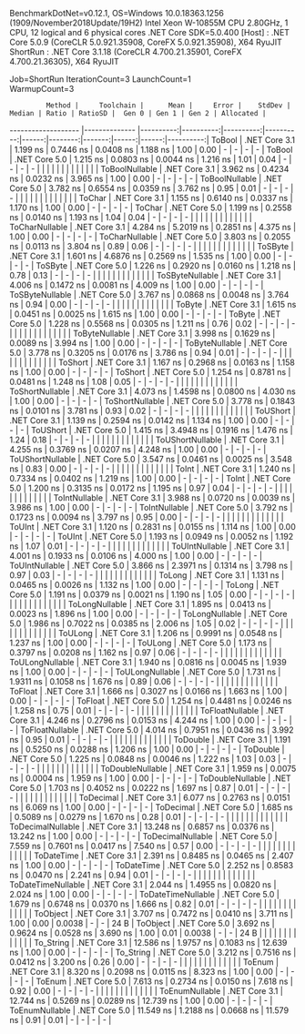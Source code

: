 
BenchmarkDotNet=v0.12.1, OS=Windows 10.0.18363.1256 (1909/November2018Update/19H2)
Intel Xeon W-10855M CPU 2.80GHz, 1 CPU, 12 logical and 6 physical cores
.NET Core SDK=5.0.400
  [Host]   : .NET Core 5.0.9 (CoreCLR 5.0.921.35908, CoreFX 5.0.921.35908), X64 RyuJIT
  ShortRun : .NET Core 3.1.18 (CoreCLR 4.700.21.35901, CoreFX 4.700.21.36305), X64 RyuJIT

Job=ShortRun  IterationCount=3  LaunchCount=1  
WarmupCount=3  

             Method |     Toolchain |      Mean |     Error |    StdDev |    Median | Ratio | RatioSD |  Gen 0 | Gen 1 | Gen 2 | Allocated |
------------------- |-------------- |----------:|----------:|----------:|----------:|------:|--------:|-------:|------:|------:|----------:|
             ToBool | .NET Core 3.1 |  1.199 ns | 0.7446 ns | 0.0408 ns |  1.188 ns |  1.00 |    0.00 |      - |     - |     - |         - |
             ToBool | .NET Core 5.0 |  1.215 ns | 0.0803 ns | 0.0044 ns |  1.216 ns |  1.01 |    0.04 |      - |     - |     - |         - |
                    |               |           |           |           |           |       |         |        |       |       |           |
     ToBoolNullable | .NET Core 3.1 |  3.962 ns | 0.4234 ns | 0.0232 ns |  3.965 ns |  1.00 |    0.00 |      - |     - |     - |         - |
     ToBoolNullable | .NET Core 5.0 |  3.782 ns | 0.6554 ns | 0.0359 ns |  3.762 ns |  0.95 |    0.01 |      - |     - |     - |         - |
                    |               |           |           |           |           |       |         |        |       |       |           |
             ToChar | .NET Core 3.1 |  1.155 ns | 0.6140 ns | 0.0337 ns |  1.170 ns |  1.00 |    0.00 |      - |     - |     - |         - |
             ToChar | .NET Core 5.0 |  1.199 ns | 0.2558 ns | 0.0140 ns |  1.193 ns |  1.04 |    0.04 |      - |     - |     - |         - |
                    |               |           |           |           |           |       |         |        |       |       |           |
     ToCharNullable | .NET Core 3.1 |  4.284 ns | 5.2019 ns | 0.2851 ns |  4.375 ns |  1.00 |    0.00 |      - |     - |     - |         - |
     ToCharNullable | .NET Core 5.0 |  3.803 ns | 0.2055 ns | 0.0113 ns |  3.804 ns |  0.89 |    0.06 |      - |     - |     - |         - |
                    |               |           |           |           |           |       |         |        |       |       |           |
            ToSByte | .NET Core 3.1 |  1.601 ns | 4.6876 ns | 0.2569 ns |  1.535 ns |  1.00 |    0.00 |      - |     - |     - |         - |
            ToSByte | .NET Core 5.0 |  1.226 ns | 0.2920 ns | 0.0160 ns |  1.218 ns |  0.78 |    0.13 |      - |     - |     - |         - |
                    |               |           |           |           |           |       |         |        |       |       |           |
    ToSByteNullable | .NET Core 3.1 |  4.006 ns | 0.1472 ns | 0.0081 ns |  4.009 ns |  1.00 |    0.00 |      - |     - |     - |         - |
    ToSByteNullable | .NET Core 5.0 |  3.767 ns | 0.0868 ns | 0.0048 ns |  3.764 ns |  0.94 |    0.00 |      - |     - |     - |         - |
                    |               |           |           |           |           |       |         |        |       |       |           |
             ToByte | .NET Core 3.1 |  1.615 ns | 0.0451 ns | 0.0025 ns |  1.615 ns |  1.00 |    0.00 |      - |     - |     - |         - |
             ToByte | .NET Core 5.0 |  1.228 ns | 0.5568 ns | 0.0305 ns |  1.211 ns |  0.76 |    0.02 |      - |     - |     - |         - |
                    |               |           |           |           |           |       |         |        |       |       |           |
     ToByteNullable | .NET Core 3.1 |  3.998 ns | 0.1629 ns | 0.0089 ns |  3.994 ns |  1.00 |    0.00 |      - |     - |     - |         - |
     ToByteNullable | .NET Core 5.0 |  3.778 ns | 0.3205 ns | 0.0176 ns |  3.786 ns |  0.94 |    0.01 |      - |     - |     - |         - |
                    |               |           |           |           |           |       |         |        |       |       |           |
            ToShort | .NET Core 3.1 |  1.167 ns | 0.2968 ns | 0.0163 ns |  1.158 ns |  1.00 |    0.00 |      - |     - |     - |         - |
            ToShort | .NET Core 5.0 |  1.254 ns | 0.8781 ns | 0.0481 ns |  1.248 ns |  1.08 |    0.05 |      - |     - |     - |         - |
                    |               |           |           |           |           |       |         |        |       |       |           |
    ToShortNullable | .NET Core 3.1 |  4.073 ns | 1.4598 ns | 0.0800 ns |  4.030 ns |  1.00 |    0.00 |      - |     - |     - |         - |
    ToShortNullable | .NET Core 5.0 |  3.778 ns | 0.1843 ns | 0.0101 ns |  3.781 ns |  0.93 |    0.02 |      - |     - |     - |         - |
                    |               |           |           |           |           |       |         |        |       |       |           |
           ToUShort | .NET Core 3.1 |  1.139 ns | 0.2594 ns | 0.0142 ns |  1.134 ns |  1.00 |    0.00 |      - |     - |     - |         - |
           ToUShort | .NET Core 5.0 |  1.415 ns | 3.4948 ns | 0.1916 ns |  1.476 ns |  1.24 |    0.18 |      - |     - |     - |         - |
                    |               |           |           |           |           |       |         |        |       |       |           |
   ToUShortNullable | .NET Core 3.1 |  4.255 ns | 0.3769 ns | 0.0207 ns |  4.248 ns |  1.00 |    0.00 |      - |     - |     - |         - |
   ToUShortNullable | .NET Core 5.0 |  3.547 ns | 0.0461 ns | 0.0025 ns |  3.548 ns |  0.83 |    0.00 |      - |     - |     - |         - |
                    |               |           |           |           |           |       |         |        |       |       |           |
              ToInt | .NET Core 3.1 |  1.240 ns | 0.7334 ns | 0.0402 ns |  1.219 ns |  1.00 |    0.00 |      - |     - |     - |         - |
              ToInt | .NET Core 5.0 |  1.200 ns | 0.3135 ns | 0.0172 ns |  1.195 ns |  0.97 |    0.04 |      - |     - |     - |         - |
                    |               |           |           |           |           |       |         |        |       |       |           |
      ToIntNullable | .NET Core 3.1 |  3.988 ns | 0.0720 ns | 0.0039 ns |  3.986 ns |  1.00 |    0.00 |      - |     - |     - |         - |
      ToIntNullable | .NET Core 5.0 |  3.792 ns | 0.1723 ns | 0.0094 ns |  3.797 ns |  0.95 |    0.00 |      - |     - |     - |         - |
                    |               |           |           |           |           |       |         |        |       |       |           |
             ToUInt | .NET Core 3.1 |  1.120 ns | 0.2831 ns | 0.0155 ns |  1.114 ns |  1.00 |    0.00 |      - |     - |     - |         - |
             ToUInt | .NET Core 5.0 |  1.193 ns | 0.0949 ns | 0.0052 ns |  1.192 ns |  1.07 |    0.01 |      - |     - |     - |         - |
                    |               |           |           |           |           |       |         |        |       |       |           |
     ToUIntNullable | .NET Core 3.1 |  4.001 ns | 0.1933 ns | 0.0106 ns |  4.000 ns |  1.00 |    0.00 |      - |     - |     - |         - |
     ToUIntNullable | .NET Core 5.0 |  3.866 ns | 2.3971 ns | 0.1314 ns |  3.798 ns |  0.97 |    0.03 |      - |     - |     - |         - |
                    |               |           |           |           |           |       |         |        |       |       |           |
             ToLong | .NET Core 3.1 |  1.131 ns | 0.0465 ns | 0.0026 ns |  1.132 ns |  1.00 |    0.00 |      - |     - |     - |         - |
             ToLong | .NET Core 5.0 |  1.191 ns | 0.0379 ns | 0.0021 ns |  1.190 ns |  1.05 |    0.00 |      - |     - |     - |         - |
                    |               |           |           |           |           |       |         |        |       |       |           |
     ToLongNullable | .NET Core 3.1 |  1.895 ns | 0.0413 ns | 0.0023 ns |  1.896 ns |  1.00 |    0.00 |      - |     - |     - |         - |
     ToLongNullable | .NET Core 5.0 |  1.986 ns | 0.7022 ns | 0.0385 ns |  2.006 ns |  1.05 |    0.02 |      - |     - |     - |         - |
                    |               |           |           |           |           |       |         |        |       |       |           |
            ToULong | .NET Core 3.1 |  1.206 ns | 0.9991 ns | 0.0548 ns |  1.237 ns |  1.00 |    0.00 |      - |     - |     - |         - |
            ToULong | .NET Core 5.0 |  1.173 ns | 0.3797 ns | 0.0208 ns |  1.162 ns |  0.97 |    0.06 |      - |     - |     - |         - |
                    |               |           |           |           |           |       |         |        |       |       |           |
    ToULongNullable | .NET Core 3.1 |  1.940 ns | 0.0816 ns | 0.0045 ns |  1.939 ns |  1.00 |    0.00 |      - |     - |     - |         - |
    ToULongNullable | .NET Core 5.0 |  1.731 ns | 1.9311 ns | 0.1058 ns |  1.676 ns |  0.89 |    0.06 |      - |     - |     - |         - |
                    |               |           |           |           |           |       |         |        |       |       |           |
            ToFloat | .NET Core 3.1 |  1.666 ns | 0.3027 ns | 0.0166 ns |  1.663 ns |  1.00 |    0.00 |      - |     - |     - |         - |
            ToFloat | .NET Core 5.0 |  1.254 ns | 0.4481 ns | 0.0246 ns |  1.258 ns |  0.75 |    0.01 |      - |     - |     - |         - |
                    |               |           |           |           |           |       |         |        |       |       |           |
    ToFloatNullable | .NET Core 3.1 |  4.246 ns | 0.2796 ns | 0.0153 ns |  4.244 ns |  1.00 |    0.00 |      - |     - |     - |         - |
    ToFloatNullable | .NET Core 5.0 |  4.014 ns | 0.7951 ns | 0.0436 ns |  3.992 ns |  0.95 |    0.01 |      - |     - |     - |         - |
                    |               |           |           |           |           |       |         |        |       |       |           |
           ToDouble | .NET Core 3.1 |  1.191 ns | 0.5250 ns | 0.0288 ns |  1.206 ns |  1.00 |    0.00 |      - |     - |     - |         - |
           ToDouble | .NET Core 5.0 |  1.225 ns | 0.0848 ns | 0.0046 ns |  1.222 ns |  1.03 |    0.03 |      - |     - |     - |         - |
                    |               |           |           |           |           |       |         |        |       |       |           |
   ToDoubleNullable | .NET Core 3.1 |  1.959 ns | 0.0075 ns | 0.0004 ns |  1.959 ns |  1.00 |    0.00 |      - |     - |     - |         - |
   ToDoubleNullable | .NET Core 5.0 |  1.703 ns | 0.4052 ns | 0.0222 ns |  1.697 ns |  0.87 |    0.01 |      - |     - |     - |         - |
                    |               |           |           |           |           |       |         |        |       |       |           |
          ToDecimal | .NET Core 3.1 |  6.077 ns | 0.2763 ns | 0.0151 ns |  6.069 ns |  1.00 |    0.00 |      - |     - |     - |         - |
          ToDecimal | .NET Core 5.0 |  1.685 ns | 0.5089 ns | 0.0279 ns |  1.670 ns |  0.28 |    0.01 |      - |     - |     - |         - |
                    |               |           |           |           |           |       |         |        |       |       |           |
  ToDecimalNullable | .NET Core 3.1 | 13.248 ns | 0.6857 ns | 0.0376 ns | 13.242 ns |  1.00 |    0.00 |      - |     - |     - |         - |
  ToDecimalNullable | .NET Core 5.0 |  7.559 ns | 0.7601 ns | 0.0417 ns |  7.540 ns |  0.57 |    0.00 |      - |     - |     - |         - |
                    |               |           |           |           |           |       |         |        |       |       |           |
         ToDateTime | .NET Core 3.1 |  2.391 ns | 0.8485 ns | 0.0465 ns |  2.407 ns |  1.00 |    0.00 |      - |     - |     - |         - |
         ToDateTime | .NET Core 5.0 |  2.252 ns | 0.8583 ns | 0.0470 ns |  2.241 ns |  0.94 |    0.01 |      - |     - |     - |         - |
                    |               |           |           |           |           |       |         |        |       |       |           |
 ToDateTimeNullable | .NET Core 3.1 |  2.044 ns | 1.4955 ns | 0.0820 ns |  2.024 ns |  1.00 |    0.00 |      - |     - |     - |         - |
 ToDateTimeNullable | .NET Core 5.0 |  1.679 ns | 0.6748 ns | 0.0370 ns |  1.666 ns |  0.82 |    0.01 |      - |     - |     - |         - |
                    |               |           |           |           |           |       |         |        |       |       |           |
           ToObject | .NET Core 3.1 |  3.707 ns | 0.7472 ns | 0.0410 ns |  3.711 ns |  1.00 |    0.00 | 0.0038 |     - |     - |      24 B |
           ToObject | .NET Core 5.0 |  3.692 ns | 0.9624 ns | 0.0528 ns |  3.690 ns |  1.00 |    0.01 | 0.0038 |     - |     - |      24 B |
                    |               |           |           |           |           |       |         |        |       |       |           |
          To_String | .NET Core 3.1 | 12.586 ns | 1.9757 ns | 0.1083 ns | 12.639 ns |  1.00 |    0.00 |      - |     - |     - |         - |
          To_String | .NET Core 5.0 |  3.212 ns | 0.7516 ns | 0.0412 ns |  3.200 ns |  0.26 |    0.00 |      - |     - |     - |         - |
                    |               |           |           |           |           |       |         |        |       |       |           |
             ToEnum | .NET Core 3.1 |  8.320 ns | 0.2098 ns | 0.0115 ns |  8.323 ns |  1.00 |    0.00 |      - |     - |     - |         - |
             ToEnum | .NET Core 5.0 |  7.613 ns | 0.2734 ns | 0.0150 ns |  7.618 ns |  0.92 |    0.00 |      - |     - |     - |         - |
                    |               |           |           |           |           |       |         |        |       |       |           |
     ToEnumNullable | .NET Core 3.1 | 12.744 ns | 0.5269 ns | 0.0289 ns | 12.739 ns |  1.00 |    0.00 |      - |     - |     - |         - |
     ToEnumNullable | .NET Core 5.0 | 11.549 ns | 1.2188 ns | 0.0668 ns | 11.579 ns |  0.91 |    0.01 |      - |     - |     - |         - |
